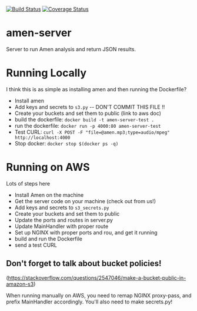 [![Build Status](https://travis-ci.org/algorithmic-music-exploration/amen-server.svg?branch=master)](https://travis-ci.org/algorithmic-music-exploration/amen-server.svg?branch=master) [![Coverage Status](https://coveralls.io/repos/github/algorithmic-music-exploration/amen-server/badge.svg?branch=add-coveralls)](https://coveralls.io/github/algorithmic-music-exploration/amen-server?branch=add-coveralls)

# amen-server
Server to run Amen analysis and return JSON results.

# Running Locally
I think this is as simple as installing amen and then running the Dockerfile?
- Install amen
- Add keys and secrets to `s3.py` -- DON'T COMMIT THIS FILE !!
- Create your buckets and set them to public (link to aws doc)
- build the dockerfile:  `docker build -t amen-server-test .`
- run the dockerfile:  `docker run -p 4000:80 amen-server-test`
- Test CURL: `curl -X POST -F "file=@amen.mp3;type=audio/mpeg" http://localhost:4000`
- Stop docker:  `docker stop $(docker ps -q)`

# Running on AWS
Lots of steps here
- Install Amen on the machine
- Get the server code on your machine (check out from us!)
- Add keys and secrets to `s3_secrets.py`
- Create your buckets and set them to public
- Update the ports and routes in server.py
- Update MainHandler with proper route
- Set up NGINX with proper ports and rou, and get it running
- build and run the Dockerfile
- send a test CURL



## Don't forget to talk about bucket policies!
(https://stackoverflow.com/questions/2547046/make-a-bucket-public-in-amazon-s3)

When running manually on AWS, you need to remap NGINX proxy-pass, and prefix MainHandler accordingly.
You'll also need to make secrets.py!

